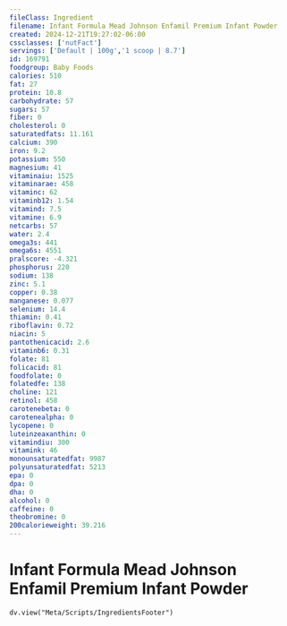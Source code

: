 ```yaml
---
fileClass: Ingredient
filename: Infant Formula Mead Johnson Enfamil Premium Infant Powder
created: 2024-12-21T19:27:02-06:00
cssclasses: ['nutFact']
servings: ['Default | 100g','1 scoop | 8.7']
id: 169791
foodgroup: Baby Foods
calories: 510
fat: 27
protein: 10.8
carbohydrate: 57
sugars: 57
fiber: 0
cholesterol: 0
saturatedfats: 11.161
calcium: 390
iron: 9.2
potassium: 550
magnesium: 41
vitaminaiu: 1525
vitaminarae: 458
vitaminc: 62
vitaminb12: 1.54
vitamind: 7.5
vitamine: 6.9
netcarbs: 57
water: 2.4
omega3s: 441
omega6s: 4551
pralscore: -4.321
phosphorus: 220
sodium: 138
zinc: 5.1
copper: 0.38
manganese: 0.077
selenium: 14.4
thiamin: 0.41
riboflavin: 0.72
niacin: 5
pantothenicacid: 2.6
vitaminb6: 0.31
folate: 81
folicacid: 81
foodfolate: 0
folatedfe: 138
choline: 121
retinol: 458
carotenebeta: 0
carotenealpha: 0
lycopene: 0
luteinzeaxanthin: 0
vitamindiu: 300
vitamink: 46
monounsaturatedfat: 9987
polyunsaturatedfat: 5213
epa: 0
dpa: 0
dha: 0
alcohol: 0
caffeine: 0
theobromine: 0
200calorieweight: 39.216
---
```


# Infant Formula Mead Johnson Enfamil Premium Infant Powder

```dataviewjs
dv.view("Meta/Scripts/IngredientsFooter")
```